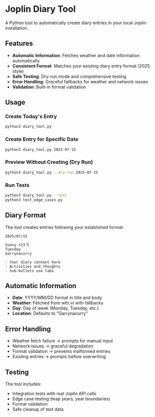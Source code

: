 # Joplin Diary Tool

A Python tool to automatically create diary entries in your local Joplin installation.

## Features

- **Automatic Information**: Fetches weather and date information automatically
- **Consistent Format**: Matches your existing diary entry format (2025 style)
- **Safe Testing**: Dry-run mode and comprehensive testing
- **Error Handling**: Graceful fallbacks for weather and network issues
- **Validation**: Built-in format validation

## Usage

### Create Today's Entry
```bash
python3 diary_tool.py
```

### Create Entry for Specific Date
```bash
python3 diary_tool.py 2025-07-15
```

### Preview Without Creating (Dry Run)
```bash
python3 diary_tool.py --dry-run 2025-07-15
```

### Run Tests
```bash
python3 diary_tool.py --test
python3 test_edge_cases.py
```

## Diary Format

The tool creates entries following your established format:

```
2025/07/15

Sunny +23°C
Tuesday
Garrynacurry

- Your diary content here
- Activities and thoughts
- Sub-bullets use tabs
```

## Automatic Information

- **Date**: YYYY/MM/DD format in title and body
- **Weather**: Fetched from wttr.in with fallbacks
- **Day**: Day of week (Monday, Tuesday, etc.)
- **Location**: Defaults to "Garrynacurry"

## Error Handling

- Weather fetch failure → prompts for manual input
- Network issues → graceful degradation
- Format validation → prevents malformed entries
- Existing entries → prompts before overwriting

## Testing

The tool includes:
- Integration tests with real Joplin API calls
- Edge case testing (leap years, year boundaries)
- Format validation
- Safe cleanup of test data